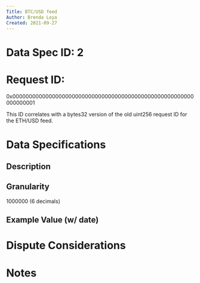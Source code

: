 ```yaml
---
Title: BTC/USD feed
Author: Brenda Loya
Created: 2021-09-27
---
```

# Data Spec ID: 2

# Request ID: 

0x0000000000000000000000000000000000000000000000000000000000000001

This ID correlates with a bytes32 version of the old uint256 request ID for the ETH/USD feed.


# Data Specifications



## Description

## Granularity

1000000 (6 decimals)

## Example Value (w/ date)



# Dispute Considerations


# Notes


